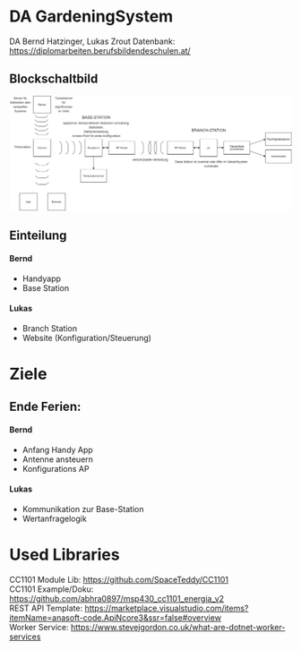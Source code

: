 # DA GardeningSystem
DA Bernd Hatzinger, Lukas Zrout
Datenbank: https://diplomarbeiten.berufsbildendeschulen.at/

## Blockschaltbild
<img src="./Aufgabenstellung/SmartGardeningSystem_V2.png">

## Einteilung
#### Bernd
- Handyapp
- Base Station
#### Lukas
- Branch Station
- Website (Konfiguration/Steuerung)

# Ziele
## Ende Ferien:
#### Bernd
- Anfang Handy App
- Antenne ansteuern
- Konfigurations AP
#### Lukas
- Kommunikation zur Base-Station
- Wertanfragelogik

# Used Libraries

CC1101 Module Lib: https://github.com/SpaceTeddy/CC1101<br>
CC1101 Example/Doku: https://github.com/abhra0897/msp430_cc1101_energia_v2<br>
REST API Template: https://marketplace.visualstudio.com/items?itemName=anasoft-code.ApiNcore3&ssr=false#overview<br>
Worker Service: https://www.stevejgordon.co.uk/what-are-dotnet-worker-services

